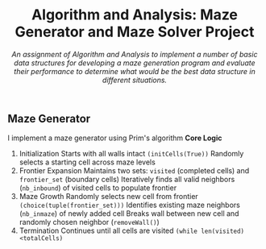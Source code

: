 <header>

<!--
  <<< Author notes: Course header >>>
  Include a 1280×640 image, course title in sentence case, and a concise description in emphasis.
  In your repository settings: enable template repository, add your 1280×640 social image, auto delete head branches.
  Add your open source license, GitHub uses MIT license.
-->

# Algorithm and Analysis: Maze Generator and Maze Solver Project

_An assignment of Algorithm and Analysis to implement a number of basic data structures for developing
 a maze generation program and evaluate their performance to determine what would be
 the best data structure in different situations._

</header>

## Maze Generator 
I implement a maze generator using Prim's algorithm
**Core Logic**
1.  Initialization
Starts with all walls intact `(initCells(True))`
Randomly selects a starting cell across maze levels
2.  Frontier Expansion
Maintains two sets: `visited` (completed cells) and `frontier_set` (boundary cells)
Iteratively finds all valid neighbors (`nb_inbound`) of visited cells to populate frontier
3.  Maze Growth
Randomly selects new cell from frontier `(choice(tuple(frontier_set)))`
Identifies existing maze neighbors (`nb_inmaze`) of newly added cell
Breaks wall between new cell and randomly chosen neighbor (`removeWall()`)
4.  Termination
Continues until all cells are visited `(while len(visited)<totalCells)`
